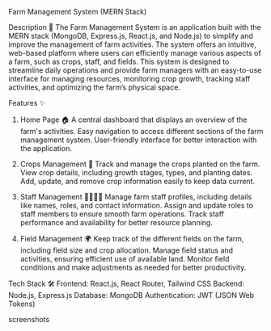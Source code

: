 Farm Management System (MERN Stack)

Description 🌿
The Farm Management System is an application built with the MERN stack (MongoDB, Express.js, React.js, and Node.js) to simplify and improve the management of farm activities. The system offers an intuitive, web-based platform where users can efficiently manage various aspects of a farm, such as crops, staff, and fields. This system is designed to streamline daily operations and provide farm managers with an easy-to-use interface for managing resources, monitoring crop growth, tracking staff activities, and optimizing the farm’s physical space.

Features ✨
1. Home Page 🏠
A central dashboard that displays an overview of the farm's activities.
Easy navigation to access different sections of the farm management system.
User-friendly interface for better interaction with the application.

2. Crops Management 🌾
Track and manage the crops planted on the farm.
View crop details, including growth stages, types, and planting dates.
Add, update, and remove crop information easily to keep data current.

3. Staff Management 👩‍🌾👨‍🌾
Manage farm staff profiles, including details like names, roles, and contact information.
Assign and update roles to staff members to ensure smooth farm operations.
Track staff performance and availability for better resource planning.

4. Field Management 🌍
Keep track of the different fields on the farm, including field size and crop allocation.
Manage field status and activities, ensuring efficient use of available land.
Monitor field conditions and make adjustments as needed for better productivity.

Tech Stack 🛠
Frontend: React.js, React Router, Tailwind CSS
Backend: Node.js, Express.js
Database: MongoDB
Authentication: JWT (JSON Web Tokens)



screenshots 











